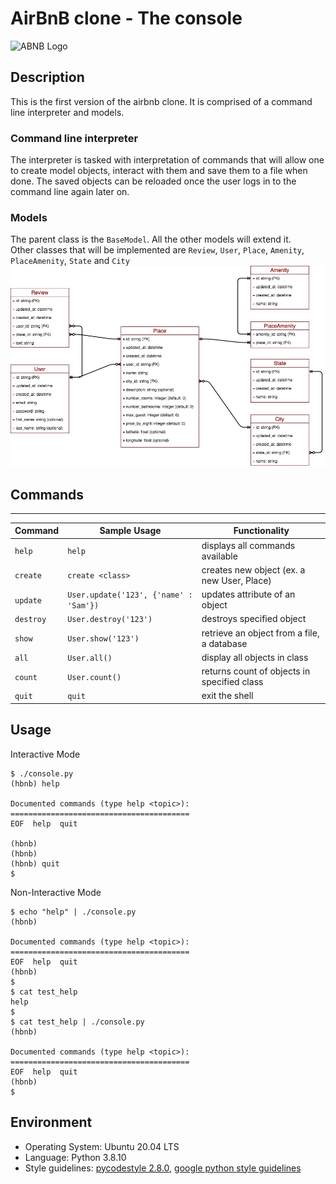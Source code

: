 # AirBnB clone - The console
![ABNB Logo](./image/hbnb_logo.png)

## Description
This is the first version of the airbnb clone. It is comprised of a command line interpreter
and models.

### Command line interpreter
The interpreter is tasked with interpretation of commands that will allow one to create
model objects, interact with them and save them to a file when done.
The saved objects can be reloaded once the user logs in to the command line again later on.

### Models
The parent class is the `BaseModel`. All the other models will extend it.<br>
Other classes that will be implemented are `Review`, `User`, `Place`, `Amenity`, `PlaceAmenity`, `State` and `City`<br>
![ER Diagram](er-dig.jpg "entity relationship diagram")

## Commands
---
| Command   | Sample Usage                                  | Functionality                              |
| --------- | --------------------------------------------- | ------------------------------------------ |
| `help`    | `help`                                        | displays all commands available            |
| `create`  | `create <class>`                              | creates new object (ex. a new User, Place) |
| `update`  | `User.update('123', {'name' : 'Sam'})` | updates attribute of an object             |
| `destroy` | `User.destroy('123')`                         | destroys specified object                  |
| `show`    | `User.show('123')`                            | retrieve an object from a file, a database |
| `all`     | `User.all()`                                  | display all objects in class               |
| `count`   | `User.count()`                                | returns count of objects in specified class|
| `quit`    | `quit`                                        | exit the shell                             |

## Usage
Interactive Mode
```
$ ./console.py
(hbnb) help

Documented commands (type help <topic>):
========================================
EOF  help  quit

(hbnb) 
(hbnb) 
(hbnb) quit
$
```
Non-Interactive Mode
```
$ echo "help" | ./console.py
(hbnb)

Documented commands (type help <topic>):
========================================
EOF  help  quit
(hbnb) 
$
$ cat test_help
help
$
$ cat test_help | ./console.py
(hbnb)

Documented commands (type help <topic>):
========================================
EOF  help  quit
(hbnb) 
$
```

## Environment
- Operating System: Ubuntu 20.04 LTS
- Language: Python 3.8.10
- Style guidelines: [pycodestyle 2.8.0](https://github.com/pycqa/pycodestyle), [google python style guidelines](https://github.com/google/styleguide/blob/gh-pages/pyguide.md#38-comments-and-docstrings)
